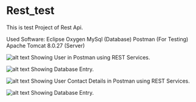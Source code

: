 # Rest_test
This is test Project of Rest Api.

Used Software:
Eclipse Oxygen
MySql (Database)
Postman (For Testing)
Apache Tomcat 8.0.27 (Server)


![alt text](https://github.com/HARPALSINHGOHIL/Rest_test/blob/master/Screenshot%20(20).png)
Showing User in Postman using REST Services.

![alt text](https://github.com/HARPALSINHGOHIL/Rest_test/blob/master/Screenshot%20(22).png)
Showing Database Entry.



![alt text](https://github.com/HARPALSINHGOHIL/Rest_test/blob/master/Screenshot%20(19).png)
Showing User Contact Details in Postman using REST Services.

![alt text](https://github.com/HARPALSINHGOHIL/Rest_test/blob/master/Screenshot%20(21).png)
Showing Database Entry.

